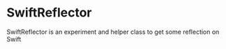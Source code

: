 SwiftReflector
==============

SwiftReflector is an experiment and helper class to get some reflection on Swift
